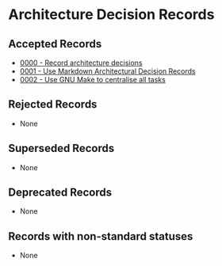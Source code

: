 <!-- This file has been generated by `pyadr`. Manual changes will be erased at next generation. -->
# Architecture Decision Records

## Accepted Records

* [0000 - Record architecture decisions](0000-record-architecture-decisions.md)
* [0001 - Use Markdown Architectural Decision Records](0001-use-markdown-architectural-decision-records.md)
* [0002 - Use GNU Make to centralise all tasks](0002-use-gnu-make-to-centralise-all-tasks.md)

## Rejected Records

* None

## Superseded Records

* None

## Deprecated Records

* None

## Records with non-standard statuses

* None
